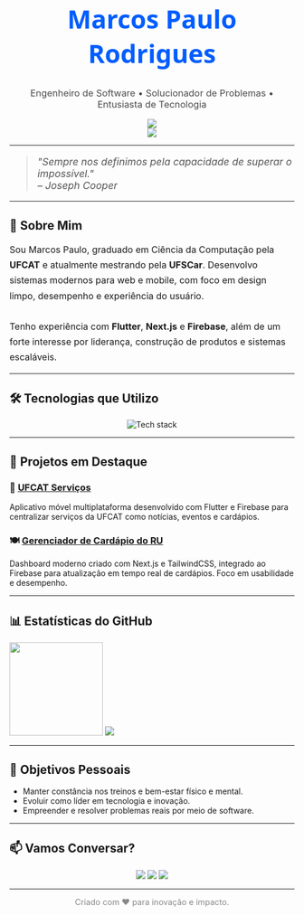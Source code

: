 <!-- assets como CSS inline são usados pois GitHub não permite arquivos externos -->

<h1 align="center" style="font-size: 2.8rem; color: #005dff; font-family: 'Segoe UI', Tahoma, Geneva, Verdana, sans-serif;">
  Marcos Paulo Rodrigues
</h1>

<h3 align="center" style="color: #4a4a4a; font-weight: normal;">
  Engenheiro de Software • Solucionador de Problemas • Entusiasta de Tecnologia
</h3>

<p align="center">
  <a href="README.md">
    <img src="https://img.shields.io/badge/🇺🇸 English Version-005dff?style=for-the-badge&logo=googletranslate&logoColor=white" />
  </a>
  <br>
  <img src="https://komarev.com/ghpvc/?username=marcospaulor&color=005dff" />
</p>

<hr>

<blockquote style="font-size: 1.1rem; font-style: italic; color: #555;">
  "Sempre nos definimos pela capacidade de superar o impossível."  
  <br>– Joseph Cooper
</blockquote>

---

## 🚀 Sobre Mim

<div style="font-size: 1rem; line-height: 1.7;">
Sou Marcos Paulo, graduado em Ciência da Computação pela <strong>UFCAT</strong> e atualmente mestrando pela <strong>UFSCar</strong>. Desenvolvo sistemas modernos para web e mobile, com foco em design limpo, desempenho e experiência do usuário.
<br><br>
Tenho experiência com <strong>Flutter</strong>, <strong>Next.js</strong> e <strong>Firebase</strong>, além de um forte interesse por liderança, construção de produtos e sistemas escaláveis.
</div>

---

## 🛠️ Tecnologias que Utilizo

<div align="center">

<img src="https://skillicons.dev/icons?i=flutter,dart,nextjs,firebase,js,java,tailwind,git,linux&perline=5" alt="Tech stack" />

</div>

---

## 📌 Projetos em Destaque

### 🧭 [UFCAT Serviços](https://github.com/marcospaulor/ufcat_app)
Aplicativo móvel multiplataforma desenvolvido com Flutter e Firebase para centralizar serviços da UFCAT como notícias, eventos e cardápios.

### 🍽️ [Gerenciador de Cardápio do RU](https://github.com/marcospaulor/ru-ufcat-menu)
Dashboard moderno criado com Next.js e TailwindCSS, integrado ao Firebase para atualização em tempo real de cardápios. Foco em usabilidade e desempenho.

---

## 📊 Estatísticas do GitHub

<p>
  <img src="https://github-readme-stats.vercel.app/api?username=marcospaulor&show_icons=true&theme=radical" height="165">
  <img src="https://github-readme-stats.vercel.app/api/top-langs/?username=marcospaulor&layout=compact&theme=radical&exclude_repo=multi-thresholder-otsu,apple-identifier-segmentation">
</p>

---

## 🎯 Objetivos Pessoais

- Manter constância nos treinos e bem-estar físico e mental.  
- Evoluir como líder em tecnologia e inovação.  
- Empreender e resolver problemas reais por meio de software.

---

## 📫 Vamos Conversar?

<div align="center">

<a href="mailto:dev.silva.marcos@gmail.com"><img src="https://img.shields.io/badge/E-mail-EA4335?style=for-the-badge&logo=gmail&logoColor=white"/></a>
<a href="https://linkedin.com/in/marcospaulor"><img src="https://img.shields.io/badge/LinkedIn-0A66C2?style=for-the-badge&logo=linkedin&logoColor=white"/></a>
<a href="https://twitter.com/marcospaulor_"><img src="https://img.shields.io/badge/Twitter-1DA1F2?style=for-the-badge&logo=twitter&logoColor=white"/></a>

</div>

---

<p align="center" style="font-size: 0.9rem; color: #888;">
  Criado com ❤ para inovação e impacto.
</p>
